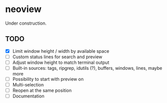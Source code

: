 # neoview
Under construction.

## TODO
- [x] Limit window height / width by available space
- [ ] Custom status lines for search and preview
- [ ] Adjust window height to match terminal output
- [ ] Built-in sources: tags, ripgrep, idutils (?), buffers, windows, lines,
  maybe more
- [ ] Possibility to start with preview on
- [ ] Multi-selection
- [ ] Reopen at the same position
- [ ] Documentation
